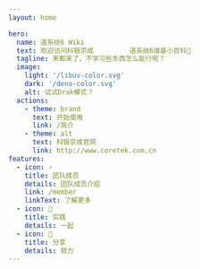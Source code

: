 ```yaml
---
layout: home

hero:
  name: 道系统6 Wiki
  text: 欢迎访问科银京成         道系统6维基小百科💯
  tagline: 来都来了，不学习些东西怎么能行呢？
  image:
    light: '/libuv-color.svg'
    dark: '/deno-color.svg'
    alt: 试试Drak模式？
  actions:
    - theme: brand
      text: 开始使用
      link: /简介
    - theme: alt
      text: 科银京成官网
      link: http://www.coretek.com.cn
features:   
  - icon: ⚡️
    title: 团队成员
    details: 团队成员介绍
    link: /member
    linkText: 了解更多
  - icon: 🖖
    title: 实践
    details: 一起
  - icon: 📡
    title: 分享
    details: 努力
---
```

